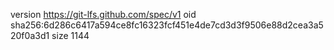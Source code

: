 version https://git-lfs.github.com/spec/v1
oid sha256:6d286c6417a594ce8fc16323fcf451e4de7cd3d3f9506e88d2cea3a520f0a3d1
size 1144
